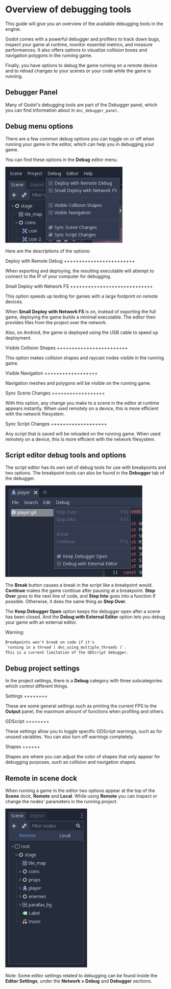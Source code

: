 

Overview of debugging tools
===========================

This guide will give you an overview of the available debugging tools in the
engine.

Godot comes with a powerful debugger and profilers to track down bugs, inspect
your game at runtime, monitor essential metrics, and measure performances.
It also offers options to visualize collision boxes and navigation polygons
in the running game.

Finally, you have options to debug the game running on a remote device
and to reload changes to your scenes or your code while the game is running.

Debugger Panel
--------------

Many of Godot's debugging tools are part of the Debugger panel, which you can
find information about in `doc_debugger_panel`.

Debug menu options
------------------

There are a few common debug options you can toggle on or off when running
your game in the editor, which can help you in debugging your game.

You can find these options in the **Debug** editor menu.

![](img/overview_debug.png)

Here are the descriptions of the options:

Deploy with Remote Debug
++++++++++++++++++++++++

When exporting and deploying, the resulting executable will attempt to connect
to the IP of your computer for debugging.

Small Deploy with Network FS
++++++++++++++++++++++++++++

This option speeds up testing for games with a large footprint on remote devices.

When **Small Deploy with Network FS** is on, instead of exporting the full game,
deploying the game builds a minimal executable. The editor then provides files
from the project over the network.

Also, on Android, the game is deployed using the USB cable to speed up deployment.

Visible Collision Shapes
++++++++++++++++++++++++

This option makes collision shapes and raycast nodes visible in the running game.

Visible Navigation
++++++++++++++++++

Navigation meshes and polygons will be visible on the running game.

Sync Scene Changes
++++++++++++++++++

With this option, any change you make to a scene in the editor at runtime
appears instantly. When used remotely on a device, this is more efficient
with the network filesystem.

Sync Script Changes
+++++++++++++++++++

Any script that is saved will be reloaded on the running game. When used
remotely on a device, this is more efficient with the network filesystem.

Script editor debug tools and options
-------------------------------------

The script editor has its own set of debug tools for use with breakpoints and
two options. The breakpoint tools can also be found in the **Debugger** tab
of the debugger.

![](img/overview_script_editor.png)

The **Break** button causes a break in the script like a breakpoint would.
**Continue** makes the game continue after pausing at a breakpoint.
**Step Over** goes to the next line of code, and **Step Into** goes into
a function if possible. Otherwise, it does the same thing as **Step Over**.

The **Keep Debugger Open** option keeps the debugger open after a scene
has been closed. And the **Debug with External Editor** option lets you
debug your game with an external editor.

Warning:


    Breakpoints won't break on code if it's
    `running in a thread ( doc_using_multiple_threads )`.
    This is a current limitation of the GDScript debugger.

Debug project settings
----------------------

In the project settings, there is a **Debug** category with three subcategories
which control different things.

Settings
++++++++

These are some general settings such as printing the current FPS
to the **Output** panel, the maximum amount of functions when profiling
and others.

GDScript
++++++++

These settings allow you to toggle specific GDScript warnings, such as for
unused variables. You can also turn off warnings completely.

Shapes
++++++

Shapes are where you can adjust the color of shapes that only appear for
debugging purposes, such as collision and navigation shapes.

Remote in scene dock
--------------------

When running a game in the editor two options appear at the top of the **Scene**
dock, **Remote** and **Local**. While using **Remote** you can inspect or change
the nodes' parameters in the running project.

![](img/overview_remote.png)

Note:
 Some editor settings related to debugging can be found inside
          the **Editor Settings**, under the **Network > Debug** and **Debugger** sections.
